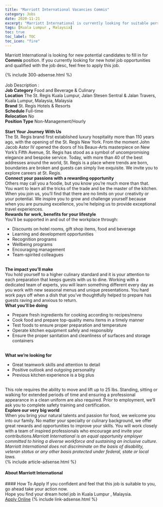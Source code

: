 ```yaml
---
title: "Marriott International Vacancies Commis" 
category: Jobs 
date: 2020-11-21 
excerpt: "Marriott International is currently looking for suitable person to fill in the Commis which positioned at Kuala Lumpur , Malaysia" 
tags: [Kuala Lumpur , Malaysia] 
toc: true 
toc_label: TOC 
toc_icon: "fire" 
--- 
```


<p>Marriott International is looking for new potential candidates to fill in for <b>Commis</b> position. If you currently looking for new hotel job opportunities and qualified with the job desc, feel free to apply this job.
</p>{% include 300-adsense.html %} 
<div><br>Job Description :<br><b>Job Category</b> Food and Beverage &amp; Culinary<br><b>Location</b> The St. Regis Kuala Lumpur, Jalan Stesen Sentral &amp; Jalan Travers, Kuala Lumpur, Malaysia, Malaysia<br><b>Brand</b> St. Regis Hotels &amp; Resorts<br><b>Schedule</b> Full-time<br><b>Relocation</b> No<br><b>Position Type</b> Non-Management/Hourly<br><b><br>Start Your Journey With Us</b><br>The St. Regis brand first established luxury hospitality more than 110 years ago, with the opening of the St. Regis New York. From the moment John Jacob Astor IV opened the doors of his Beaux-Arts masterpiece on New York&#8217;s Fifth Avenue, St. Regis has stood as a symbol of uncompromising elegance and bespoke service. Today, with more than 40 of the best addresses around the world, St. Regis is a place where trends are born, boundaries are broken and guests can simply live exquisite. We invite you to explore careers at St. Regis.<br><b>Connect your passions with a rewarding opportunity</b><br>Others may call you a foodie, but you know you&#8217;re much more than that. You want to learn all the tricks of the trade and be the master of the kitchen. When you join us, you&#8217;ll find that there are no limits on your creativity or your potential. We inspire you to grow and challenge yourself because when you are pursuing excellence, you&#8217;re helping us to provide exceptional travel experiences.<br><b>Rewards for work, benefits for your lifestyle</b><br>You&#8217;ll be supported in and out of the workplace through:<ul><li> Discounts on hotel rooms, gift shop items, food and beverage </li><li> Learning and development opportunities </li><li> Recognition programs </li><li> Wellbeing programs </li><li> Encouraging management </li><li> Team-spirited colleagues </li></ul><br><b>The impact you&#8217;ll make </b><br>You hold yourself to a higher culinary standard and it is your attention to each preparation that keeps guests with us to dine. Working with a dedicated team of experts, you will learn something different every day as you work with new seasonal menus and unique presentations. You hard work pays off when a dish that you&#8217;ve thoughtfully helped to prepare has guests raving and anxious to return.<br><b>What you&#8217;ll be doing</b><ul><li> Prepare fresh ingredients for cooking according to recipes/menu </li><li> Cook food and prepare top-quality menu items in a timely manner </li><li> Test foods to ensure proper preparation and temperature </li><li> Operate kitchen equipment safely and responsibly </li><li> Ensure the proper sanitation and cleanliness of surfaces and storage containers </li></ul><br><b>What we&#8217;re looking for</b><ul><li> Great teamwork skills and attention to detail </li><li> Positive outlook and outgoing personality </li><li> Previous kitchen experience is a big plus </li></ul><br>This role requires the ability to move and lift up to 25 lbs. Standing, sitting or walking for extended periods of time and ensuring a professional appearance in a clean uniform are also required. Prior to employment, we&#8217;ll ask you to complete safety training and certification.<br><b>Explore our very big world</b><br>When you bring your natural talents and passion for food, we welcome you into our family. No matter your specialty or culinary background, we offer great rewards and opportunities to improve your skills. You will work closely with a team of inspired professionals who encourage and invite your contributions.<i>Marriott International is an equal opportunity employer committed to hiring a diverse workforce and sustaining an inclusive culture. Marriott International does not discriminate on the basis of disability, veteran status or any other basis protected under federal, state or local laws.</i><br></div> 
{% include article-adsense.html %} 
<div><div><div><div><div> <h4>About <span>Marriott International</span></h4></div></div></div></div></div> 
#### How To Apply 
If you confident and feel that this job is suitable to you, go ahead take your action now. <br/> 
Hope you find your dream hotel job in Kuala Lumpur , Malaysia. <br/> 
<a href="https://www.monster.com.my/seeker/job-apply?id=2018136&autoApply=true" class="btn btn--info" target="_blank" rel="nofollow noopenner">Apply Online</a> 
{% include link-adsense.html %} 